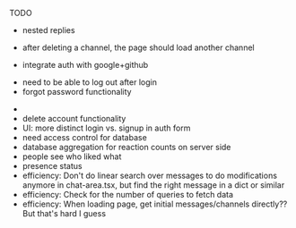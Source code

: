 TODO
- nested replies
+ after deleting a channel, the page should load another channel
- integrate auth with google+github
+ need to be able to log out after login
+ forgot password functionality
-
- delete account functionality
- UI: more distinct login vs. signup in auth form
- need access control for database
- database aggregation for reaction counts on server side
- people see who liked what
- presence status
- efficiency: Don't do linear search over messages to do modifications anymore in chat-area.tsx, but find the right message in a dict or similar
- efficiency: Check for the number of queries to fetch data
- efficiency: When loading page, get initial messages/channels directly?? But that's hard I guess